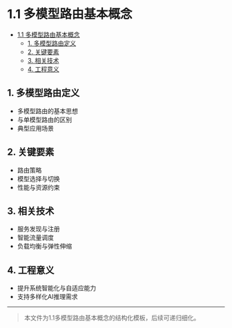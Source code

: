 # 1.1 多模型路由基本概念


<!-- TOC START -->

- [1.1 多模型路由基本概念](#11-多模型路由基本概念)
  - [1. 多模型路由定义](#1-多模型路由定义)
  - [2. 关键要素](#2-关键要素)
  - [3. 相关技术](#3-相关技术)
  - [4. 工程意义](#4-工程意义)

<!-- TOC END -->

## 1. 多模型路由定义

- 多模型路由的基本思想
- 与单模型路由的区别
- 典型应用场景

## 2. 关键要素

- 路由策略
- 模型选择与切换
- 性能与资源约束

## 3. 相关技术

- 服务发现与注册
- 智能流量调度
- 负载均衡与弹性伸缩

## 4. 工程意义

- 提升系统智能化与自适应能力
- 支持多样化AI推理需求

---
> 本文件为1.1多模型路由基本概念的结构化模板，后续可递归细化。
